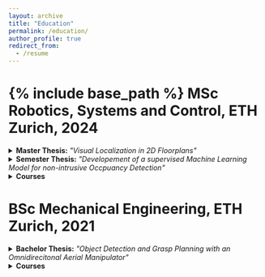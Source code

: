 ```yaml
---
layout: archive
title: "Education"
permalink: /education/
author_profile: true
redirect_from:
  - /resume
---
```


{% include base_path %}
MSc Robotics, Systems and Control, ETH Zurich, 2024
======
<details>
<summary> <strong>Master Thesis:</strong> <em>"Visual Localization in 2D Floorplans"</em> </summary>
<ul>
  <li>Developed a visual localization method using 2D floorplans instead of pre-collected image databases or 3D maps.</li>
  <li>Designed a model to predict a bird’s-eye view (BEV) of room layouts from images, leveraging probabilistic depth estimation for improved uncertainty handling. This BEV is then matched across the floorplan to predict a probaility distri</li>
  <li>Collected and curated a dataset of real indoor environments with semantically labeled floorplans to support evaluation and training.</li>
  <span> <a href="../assets/files/master_thesis.pdf">Thesis</a> | <a href="../assets/files/master_thesis_presentation.pdf">Presentation</a>  </span>
</ul>
</details>

<details>
<summary> <strong>Semester Thesis:</strong> <em>"Developement of a supervised Machine Learning Model for non-intrusive Occpuancy
Detection"</em> </summary>
<ul>
  <li>blabla.</li>
  <span> <a href="../assets/files/semester_project.pdf">Thesis</a> | <a href="../assets/files/semester_project_presentation.pdf">Presentation</a>  </span>
</ul>
</details>

<details>
<summary> <strong>Courses</strong></summary>
<ul>
  <li>Probabilistic Artificial Intelligence</li>
  <li>Planning and Decision Making for Autonomous Robots</li>
  <li>Embedded Control Systems</li>
  <li>Dynamic Programming and Optimal Control </li>
  <li>Hands-on Self-Driving Cars with Duckietown </li>
  <li>Avionics Systems</li>
  <li>Introduction to Robotics</li>
  <li>Large-Scale Deep Perception, Localization, and Planning for Autonomous Vehicles</li>
  <li>Software Engineering</li>
</ul>
</details>
<span style="display:block; margin-top: 5px;"></span>

BSc Mechanical Engineering, ETH Zurich, 2021
======
<details>
<summary> <strong>Bachelor Thesis:</strong> <em>"Object Detection and Grasp Planning with an Omnidirecitonal Aerial Manipulator"</em> </summary>
<ul>
  <li>blabla.</li>
  <span> <a href="../assets/files/bachelor_thesis.pdf">Thesis</a> | <a href="../assets/files/bachelor_thesis_presentation.pdf">Presentation</a>  </span>
</ul>
</details>

<details>
<summary> <strong>Courses</strong></summary>
<ul>
  <li>Analysis</li>
  <li>Analysis I-III</li>
  <li>Linear Algebra I-II</li>
  <li>Mechanics 1: Kinematics and Statics</li>
  <li>Mechanics 2: Deformable Solids and Structures</li>
  <li>Engineering Materials and Production I-II</li>
  <li>Machine Elements</li>
  <li>Innovation Process</li>
  <li>Informatics</li>
  <li>Chemistry</li>
  <li>Innovation Project</li>
  <li>Technical Drawing and CAD</li>
  <li>Mechanics 3: Dynamics</li>
  <li>Dimensioning</li>
  <li>Thermodynamics I-III</li>
  <li>Control Systems I-II</li>
  <li>Physics I-II</li>
  <li>Electrical Engineering</li>
  <li>Fluid Dynamics I-II</li>
  <li>Bioengineering</li>
  <li>Introduction to Quantum Mechanics for Engineers</li>
  <li>Models, Algorithms and Data: Introduction to Computing</li>
  <li>Stochastics (Probability and Statistics)</li>
  <li>System Modeling</li>
  <li>Focus Project: Flying Manipulator</li>
  <li>Image Analysis and Computer Vision</li>
</ul>
</details>
